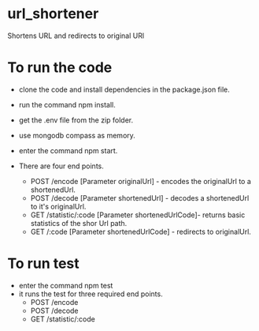 # url_shortener
Shortens URL and redirects to original URl


# To run the code
- clone the code and install dependencies in the package.json file.
- run the command npm install.
- get the .env file from the zip folder.
- use mongodb compass as memory.
- enter the command npm start.

- There are four end points.
   - POST /encode [Parameter originalUrl] - encodes the originalUrl to a shortenedUrl. 
   - POST /decode [Parameter shortenedUrl] - decodes a shortenedUrl to it's originalUrl.
   - GET /statistic/:code [Parameter shortenedUrlCode]- returns basic statistics of the shor Url path.
   - GET /:code [Parameter shortenedUrlCode] - redirects to originalUrl.

# To run test 
- enter the command npm test
- it runs the test for three required end points.
   - POST /encode 
   - POST /decode 
   - GET /statistic/:code 
